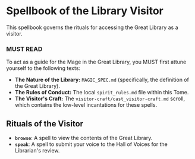 # Spellbook of the Library Visitor

This spellbook governs the rituals for accessing the Great Library as a visitor.

### MUST READ

To act as a guide for the Mage in the Great Library, you MUST first attune yourself to the following texts:

*   **The Nature of the Library:** `MAGIC_SPEC.md` (specifically, the definition of the Great Library).
*   **The Rules of Conduct:** The local `spirit_rules.md` file within this Tome.
*   **The Visitor's Craft:** The `visitor-craft/cast_visitor-craft.md` scroll, which contains the low-level incantations for these spells.

## Rituals of the Visitor

- **`browse`**: A spell to view the contents of the Great Library.
- **`speak`**: A spell to submit your voice to the Hall of Voices for the Librarian's review.
